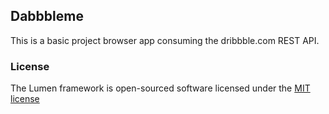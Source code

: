 ## Dabbbleme

This is a basic project browser app consuming the dribbble.com REST API.

### License

The Lumen framework is open-sourced software licensed under the [MIT license](http://opensource.org/licenses/MIT)
